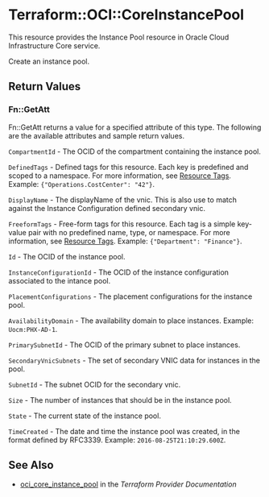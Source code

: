 # Terraform::OCI::CoreInstancePool

This resource provides the Instance Pool resource in Oracle Cloud Infrastructure Core service.

Create an instance pool.

## Return Values

### Fn::GetAtt

Fn::GetAtt returns a value for a specified attribute of this type. The following are the available attributes and sample return values.

`CompartmentId` - The OCID of the compartment containing the instance pool.

`DefinedTags` - Defined tags for this resource. Each key is predefined and scoped to a namespace. For more information, see [Resource Tags](https://docs.cloud.oracle.com/iaas/Content/General/Concepts/resourcetags.htm).  Example: `{"Operations.CostCenter": "42"}`.

`DisplayName` - The displayName of the vnic. This is also use to match against the Instance Configuration defined secondary vnic.

`FreeformTags` - Free-form tags for this resource. Each tag is a simple key-value pair with no predefined name, type, or namespace. For more information, see [Resource Tags](https://docs.cloud.oracle.com/iaas/Content/General/Concepts/resourcetags.htm).  Example: `{"Department": "Finance"}`.

`Id` - The OCID of the instance pool.

`InstanceConfigurationId` - The OCID of the instance configuration associated to the intance pool.

`PlacementConfigurations` - The placement configurations for the instance pool.

`AvailabilityDomain` - The availability domain to place instances. Example: `Uocm:PHX-AD-1`.

`PrimarySubnetId` - The OCID of the primary subnet to place instances.

`SecondaryVnicSubnets` - The set of secondary VNIC data for instances in the pool.

`SubnetId` - The subnet OCID for the secondary vnic.

`Size` - The number of instances that should be in the instance pool.

`State` - The current state of the instance pool.

`TimeCreated` - The date and time the instance pool was created, in the format defined by RFC3339. Example: `2016-08-25T21:10:29.600Z`.

## See Also

* [oci_core_instance_pool](https://www.terraform.io/docs/providers/oci/r/core_instance_pool.html) in the _Terraform Provider Documentation_